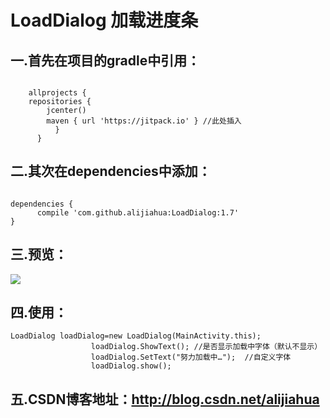 # LoadDialog  加载进度条
  
  

## 一.首先在项目的gradle中引用：
<pre><code>
    allprojects {
    repositories {
        jcenter()
        maven { url 'https://jitpack.io' } //此处插入
          }
      }
</code></pre>


## 二.其次在dependencies中添加：
<pre><code>
dependencies {
      compile 'com.github.alijiahua:LoadDialog:1.7'
}
</code></pre>

## 三.预览：
![](https://github.com/alijiahua/LoadDialog/blob/master/img/img.gif)

## 四.使用：
    LoadDialog loadDialog=new LoadDialog(MainActivity.this);
                      loadDialog.ShowText(); //是否显示加载中字体（默认不显示）
                      loadDialog.SetText("努力加载中…");  //自定义字体
                      loadDialog.show();


## 五.CSDN博客地址：http://blog.csdn.net/alijiahua


